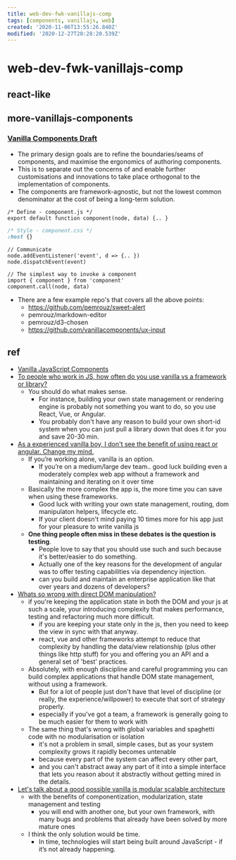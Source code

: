 ```yaml
---
title: web-dev-fwk-vanillajs-comp
tags: [components, vanillajs, web]
created: '2020-11-06T13:55:26.840Z'
modified: '2020-12-27T20:28:20.539Z'
---
```


# web-dev-fwk-vanillajs-comp

## react-like

## more-vanillajs-components

### [Vanilla Components Draft](https://github.com/websdk/vanilla)

- The primary design goals are to refine the boundaries/seams of components, and maximise the ergonomics of authoring components. 
- This is to separate out the concerns of and enable further customisations and innovations to take place orthogonal to the implementation of components. 
- The components are framework-agnostic, but not the lowest common denominator at the cost of being a long-term solution.

``` JS
/* Define - component.js */
export default function component(node, data) {.. }
```

``` CSS
/* Style - component.css */
:host {}
```

``` JS
// Communicate
node.addEventListener('event', d => {.. })
node.dispatchEvent(event)
```

``` JS
// The simplest way to invoke a component
import { component } from 'component'
component.call(node, data)
```

- There are a few example repo's that covers all the above points:
  - https://github.com/pemrouz/sweet-alert
  - pemrouz/markdown-editor
  - pemrouz/d3-chosen
  - https://github.com/vanillacomponents/ux-input

## ref

- [Vanilla JavaScript Components](https://medium.com/bunnyllc/vanilla-js-components-8d20c58b69f4)
- [To people who work in JS, how often do you use vanilla vs a framework or library?](https://www.reddit.com/r/javascript/comments/7y4r4u/to_people_who_work_in_js_how_often_do_you_use/)
  - You should do what makes sense. 
    - For instance, building your own state management or rendering engine is probably not something you want to do, so you use React, Vue, or Angular.
    - You probably don't have any reason to build your own short-id system when you can just pull a library down that does it for you and save 20-30 min.
- [As a experienced vanilla boy, I don't see the benefit of using react or angular. Change my mind.](https://www.reddit.com/r/Frontend/comments/c2z9hv/as_a_experienced_vanilla_boy_i_dont_see_the/)
  - If you’re working alone, vanilla is an option.
    - If you’re on a medium/large dev team.. good luck building even a moderately complex web app without a framework and maintaining and iterating on it over time
  - Basically the more complex the app is, the more time you can save when using these frameworks. 
    - Good luck with writing your own state management, routing, dom manipulaton helpers, lifecycle etc. 
    - If your client doesn't mind paying 10 times more for his app just for your pleasure to write vanilla js
  - **One thing people often miss in these debates is the question is testing**. 
    - People love to say that you should use such and such because it's better/easier to do something. 
    - Actually one of the key reasons for the development of angular was to offer testing capabilities via dependency injection.
    - can you build and maintain an enterprise application like that over years and dozens of developers?
- [Whats so wrong with direct DOM manipulation?](https://www.reddit.com/r/javascript/comments/6btma7/whats_so_wrong_with_direct_dom_manipulation/)
  - if you're keeping the application state in both the DOM and your js at such a scale, your introducing complexity that makes performance, testing and refactoring much more difficult. 
    - if you are keeping your state only in the js, then you need to keep the view in sync with that anyway.
    - react, vue and other frameworks attempt to reduce that complexity by handling the data/view relationship (plus other things like http stuff) for you and offering you an API and a general set of 'best' practices.
  - Absolutely, with enough discipline and careful programming you can build complex applications that handle DOM state management, without using a framework.
    - But for a lot of people just don't have that level of discipline (or really, the experience/willpower) to execute that sort of strategy properly.
    - especially if you've got a team, a framework is generally going to be much easier for them to work with
  - The same thing that's wrong with global variables and spaghetti code with no modularisation or isolation 
    - it's not a problem in small, simple cases, but as your system complexity grows it rapidly becomes untenable 
    - because every part of the system can affect every other part, 
    - and you can't abstract away any part of it into a simple interface that lets you reason about it abstractly without getting mired in the details.
- [Let's talk about a good possible vanilla js modular scalable architecture](https://www.reddit.com/r/javascript/comments/9agxp9/lets_talk_about_a_good_possible_vanilla_js/)
  - with the benefits of componentization, modularization, state management and testing
    - you will end with another one, but your own framework, with many bugs and problems that already have been solved by more mature ones
  - I think the only solution would be time. 
    - In time, technologies will start being built around JavaScript - if it’s not already happening.

